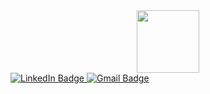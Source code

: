 <div id="header" align="center">
  <img src="https://giphy.com/embed/qgQUggAC3Pfv687qPC" width="100">
</div>

<div id="badges">
  <a href="https://www.linkedin.com/in/davih-duque-787b901a4/">
    <img src="https://img.shields.io/badge/LinkedIn-blue?style=for-the-badge&logo=linkedin&logoColor=white" alt="LinkedIn Badge"/>
  </a>
  <a href="davihduque8@gmail.com">
    <img src="https://img.shields.io/badge/Outlook-blue?style=for-the-badge&logo=&logoColor=white" alt="Gmail Badge"/>
  </a>
</div>
